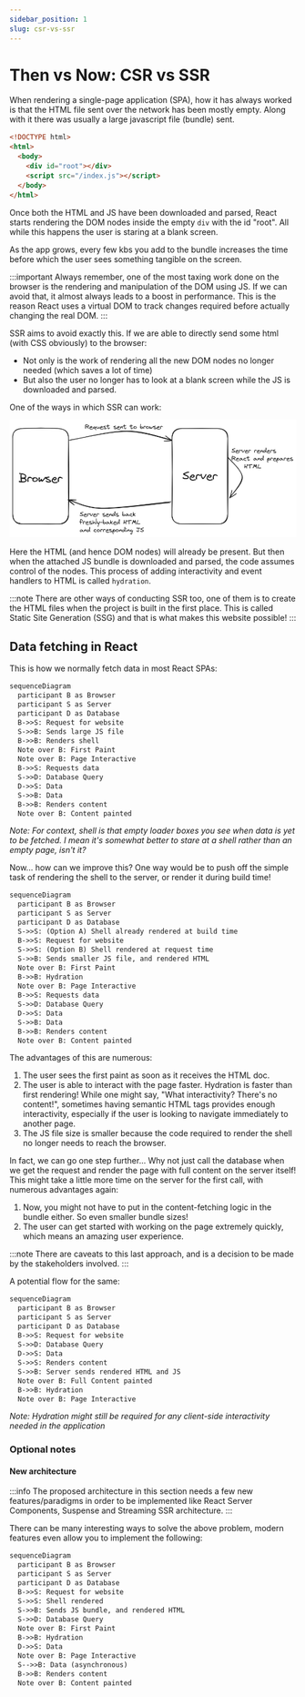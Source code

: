 ```yaml
---
sidebar_position: 1
slug: csr-vs-ssr
---
```


# Then vs Now: CSR vs SSR

When rendering a single-page application (SPA), how it has always worked is that the HTML file sent over the network has been mostly empty. Along with it there was usually a large javascript file (bundle) sent.

```html
<!DOCTYPE html>
<html>
  <body>
    <div id="root"></div>
    <script src="/index.js"></script>
  </body>
</html>
```

Once both the HTML and JS have been downloaded and parsed, React starts rendering the DOM nodes inside the empty `div` with the id "root". All while this happens the user is staring at a blank screen.

As the app grows, every few kbs you add to the bundle increases the time before which the user sees something tangible on the screen.

:::important
Always remember, one of the most taxing work done on the browser is the rendering and manipulation of the DOM using JS. If we can avoid that, it almost always leads to a boost in performance. This is the reason React uses a virtual DOM to track changes required before actually changing the real DOM.
:::

SSR aims to avoid exactly this. If we are able to directly send some html (with CSS obviously) to the browser:

- Not only is the work of rendering all the new DOM nodes no longer needed (which saves a lot of time)
- But also the user no longer has to look at a blank screen while the JS is downloaded and parsed.

One of the ways in which SSR can work:

![SSR Flow](./assets/ssr-flow.png)

Here the HTML (and hence DOM nodes) will already be present. But then when the attached JS bundle is downloaded and parsed, the code assumes control of the nodes. This process of adding interactivity and event handlers to HTML is called `hydration`.

:::note
There are other ways of conducting SSR too, one of them is to create the HTML files when the project is built in the first place. This is called Static Site Generation (SSG) and that is what makes this website possible!
:::

## Data fetching in React

This is how we normally fetch data in most React SPAs:

```mermaid
sequenceDiagram
  participant B as Browser
  participant S as Server
  participant D as Database
  B->>S: Request for website
  S->>B: Sends large JS file
  B->>B: Renders shell
  Note over B: First Paint
  Note over B: Page Interactive
  B->>S: Requests data
  S->>D: Database Query
  D->>S: Data
  S->>B: Data
  B->>B: Renders content
  Note over B: Content painted
```

_Note: For context, shell is that empty loader boxes you see when data is yet to be fetched. I mean it's somewhat better to stare at a shell rather than an empty page, isn't it?_

Now... how can we improve this? One way would be to push off the simple task of rendering the shell to the server, or render it during build time!

```mermaid
sequenceDiagram
  participant B as Browser
  participant S as Server
  participant D as Database
  S->>S: (Option A) Shell already rendered at build time
  B->>S: Request for website
  S->>S: (Option B) Shell rendered at request time
  S->>B: Sends smaller JS file, and rendered HTML
  Note over B: First Paint
  B->>B: Hydration
  Note over B: Page Interactive
  B->>S: Requests data
  S->>D: Database Query
  D->>S: Data
  S->>B: Data
  B->>B: Renders content
  Note over B: Content painted
```

The advantages of this are numerous:

1. The user sees the first paint as soon as it receives the HTML doc.
2. The user is able to interact with the page faster. Hydration is faster than first rendering! While one might say, "What interactivity? There's no content!", sometimes having semantic HTML tags provides enough interactivity, especially if the user is looking to navigate immediately to another page.
3. The JS file size is smaller because the code required to render the shell no longer needs to reach the browser.

In fact, we can go one step further...
Why not just call the database when we get the request and render the page with full content on the server itself! This might take a little more time on the server for the first call, with numerous advantages again:

1. Now, you might not have to put in the content-fetching logic in the bundle either. So even smaller bundle sizes!
2. The user can get started with working on the page extremely quickly, which means an amazing user experience.

:::note
There are caveats to this last approach, and is a decision to be made by the stakeholders involved.
:::

A potential flow for the same:

```mermaid
sequenceDiagram
  participant B as Browser
  participant S as Server
  participant D as Database
  B->>S: Request for website
  S->>D: Database Query
  D->>S: Data
  S->>S: Renders content
  S->>B: Server sends rendered HTML and JS
  Note over B: Full Content painted
  B->>B: Hydration
  Note over B: Page Interactive
```

_Note: Hydration might still be required for any client-side interactivity needed in the application_

### Optional notes

#### New architecture

:::info
The proposed architecture in this section needs a few new features/paradigms in order to be implemented like React Server Components, Suspense and Streaming SSR architecture.
:::

There can be many interesting ways to solve the above problem, modern features even allow you to implement the following:

```mermaid
sequenceDiagram
  participant B as Browser
  participant S as Server
  participant D as Database
  B->>S: Request for website
  S->>S: Shell rendered
  S->>B: Sends JS bundle, and rendered HTML
  S->>D: Database Query
  Note over B: First Paint
  B->>B: Hydration
  D->>S: Data
  Note over B: Page Interactive
  S-->>B: Data (asynchronous)
  B->>B: Renders content
  Note over B: Content painted
```
